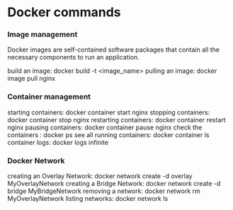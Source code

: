 # Docker commands

### Image management 

Docker images are self-contained software packages that contain all the necessary components to run an application.

  build an image: docker build -t <image_name>
  pulling an image: docker image pull nginx


### Container management

  starting containers: docker container start nginx
  stopping containers: docker container stop nginx
  restarting containers: docker container restart nginx 
  pausing containers: docker container pause nginx
  check the containers : docker ps
  see all running containers: docker container ls
  container logs: docker logs infinite

### Docker Network

  creating an Overlay Network: docker network create -d overlay MyOverlayNetwork
  creating a Bridge Network: docker network create -d bridge MyBridgeNetwork
  removing a network: docker network rm MyOverlayNetwork
  listing networks: docker network ls
